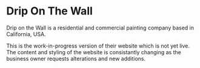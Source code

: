 # Drip On The Wall

Drip on the Wall is a residential and commercial painting company based in California, USA.

This is the work-in-progress version of their website which is not yet live. The content and styling of the website is consistantly changing as the business owner requests alterations and new additions.
